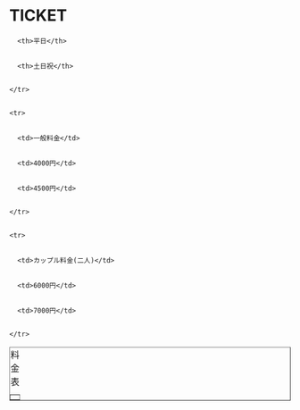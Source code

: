 <html lang="ja"> 


<head> 
<link rel="stylesheet" type="text/css" href="ticket.css">

<meta charset="UTF-8"> 


<title>TICKET</title> 


</head> 


<body> 
 <h1>TICKET</h1>


 <table border="1" align="center">
 <tr> 

 <caption>料金表</caption>
      <th> </th> 


      <th>平日</th> 


      <th>土日祝</th> 


    </tr> 


    <tr> 


      <td>一般料金</td> 


      <td>4000円</td> 


      <td>4500円</td> 


    </tr> 


    <tr> 


      <td>カップル料金(二人)</td> 


      <td>6000円</td> 


      <td>7000円</td> 


    </tr> 


  </table>  


  


</body> 


</html>   


 
